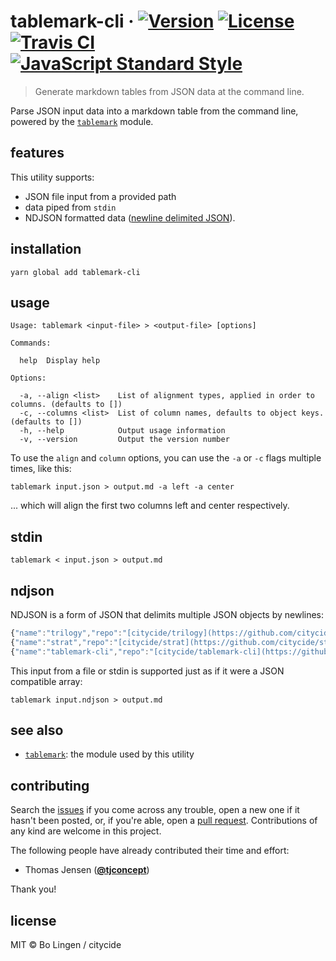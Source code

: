 # tablemark-cli &middot; [![Version](https://img.shields.io/npm/v/tablemark-cli.svg?style=flat-square)](https://www.npmjs.com/package/tablemark-cli) [![License](https://img.shields.io/npm/l/tablemark-cli.svg?style=flat-square)](https://www.npmjs.com/package/tablemark-cli) [![Travis CI](https://img.shields.io/travis/citycide/tablemark-cli.svg?style=flat-square)](https://travis-ci.org/citycide/tablemark-cli) [![JavaScript Standard Style](https://img.shields.io/badge/code%20style-standard-brightgreen.svg?style=flat-square)](https://standardjs.com)

> Generate markdown tables from JSON data at the command line.

Parse JSON input data into a markdown table from the command line,
powered by the [`tablemark`](https://github.com/citycide/tablemark) module.

## features

This utility supports:

- JSON file input from a provided path
- data piped from `stdin`
- NDJSON formatted data ([newline delimited JSON](http://ndjson.org/)).

## installation

```console
yarn global add tablemark-cli
```

## usage

```console
Usage: tablemark <input-file> > <output-file> [options]

Commands:

  help  Display help

Options:

  -a, --align <list>    List of alignment types, applied in order to columns. (defaults to [])
  -c, --columns <list>  List of column names, defaults to object keys. (defaults to [])
  -h, --help            Output usage information
  -v, --version         Output the version number
```

To use the `align` and `column` options, you can use the `-a` or
`-c` flags multiple times, like this:

````console
tablemark input.json > output.md -a left -a center
````

... which will align the first two columns left and center respectively.

## stdin

```console
tablemark < input.json > output.md
```

## ndjson

NDJSON is a form of JSON that delimits multiple JSON objects by newlines:

```js
{"name":"trilogy","repo":"[citycide/trilogy](https://github.com/citycide/trilogy)","desc":"No-hassle SQLite with type-casting schema models and support for native & pure JS backends."}
{"name":"strat","repo":"[citycide/strat](https://github.com/citycide/strat)","desc":"Functional-ish JavaScript string formatting, with inspirations from Python."}
{"name":"tablemark-cli","repo":"[citycide/tablemark-cli](https://github.com/citycide/tablemark-cli)","desc":"Generate markdown tables from JSON data at the command line."}
```

This input from a file or stdin is supported just as if it were
a JSON compatible array:

```console
tablemark input.ndjson > output.md
```

## see also

- [`tablemark`](https://github.com/citycide/tablemark): the module used by this utility

## contributing

Search the [issues](https://github.com/citycide/tablemark-cli) if you come
across any trouble, open a new one if it hasn't been posted, or, if you're
able, open a [pull request](https://help.github.com/articles/about-pull-requests/).
Contributions of any kind are welcome in this project.

The following people have already contributed their time and effort:

* Thomas Jensen (**[@tjconcept](https://github.com/tjconcept)**)

Thank you!

## license

MIT © Bo Lingen / citycide
